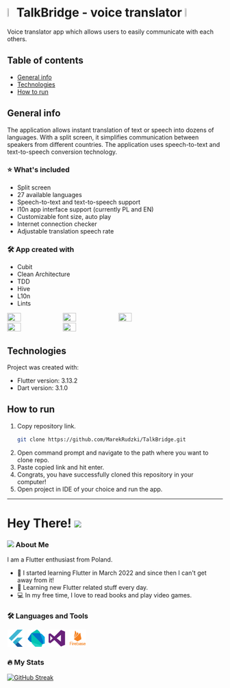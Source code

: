 # <img src="https://user-images.githubusercontent.com/102899533/272019422-2992d22e-d0da-4e3b-a0de-5f12b403634e.png" width=3% height=3%>   TalkBridge - voice translator   <img src="https://user-images.githubusercontent.com/102899533/272019435-9058f3e3-c3ef-46f8-9920-6d8f71e86234.png" width=3% height=3%>

Voice translator app which allows users to easily communicate with each others.

## Table of contents
* [General info](#general-info)
* [Technologies](#technologies)
* [How to run](#how-to-run)

## General info
The application allows instant translation of text or speech into dozens of languages. With a split screen, it simplifies communication between speakers from different countries. The application uses speech-to-text and text-to-speech conversion technology.

### :star: What's included
- Split screen
- 27 available languages
- Speech-to-text and text-to-speech support
- l10n app interface support (currently PL and EN)
- Customizable font size, auto play
- Internet connection checker
- Adjustable translation speech rate

### :hammer_and_wrench: App created with
- Cubit
- Clean Architecture
- TDD
- Hive
- L10n
- Lints

<p float="left">
<img src="https://user-images.githubusercontent.com/102899533/272051190-ed3c7784-1da1-4c56-a949-9253b4205a47.jpg" width=25% height=25%>
<img src="https://user-images.githubusercontent.com/102899533/272051187-f768447b-ca5a-4549-bd84-97f7b004ab81.jpg" width=25% height=25%>
<img src="https://user-images.githubusercontent.com/102899533/272051178-c9bd87e0-6a72-4e7b-b9dd-f62daca239c3.jpg" width=25% height=25%>
<img src="https://user-images.githubusercontent.com/102899533/272051189-2a4071a1-5715-4bd2-a3d2-2c1854f64810.jpg" width=25% height=25%>
<img src="https://user-images.githubusercontent.com/102899533/272051171-733b643d-8bdc-4bdb-a61c-1879b29a6776.jpg" width=25% height=25%>
</p>

## Technologies
Project was created with:
* Flutter version: 3.13.2
* Dart version: 3.1.0

## How to run
1. Copy repository link.
   ```sh
   git clone https://github.com/MarekRudzki/TalkBridge.git
   ```
2. Open command prompt and navigate to the path where you want to clone repo.
3. Paste copied link and hit enter.
4. Congrats, you have successfully cloned this repository in your computer!
5. Open project in IDE of your choice and run the app.

---

<h1>
  Hey There!
  <img src="https://media.giphy.com/media/hvRJCLFzcasrR4ia7z/giphy.gif" width="30px"/>
</h1>

### <img src="https://media.giphy.com/media/WUlplcMpOCEmTGBtBW/giphy.gif" width="30"> About Me


I am a Flutter enthusiast from Poland.
- :telescope: I started learning Flutter in March 2022 and since then I can't get away from it!
- :book: Learning new Flutter related stuff every day.
- :computer: In my free time, I love to read books and play video games.

### :hammer_and_wrench: Languages and Tools
<div>
  <img src="https://github.com/devicons/devicon/blob/master/icons/flutter/flutter-original.svg" title="Flutter" alt="Flutter" width="40" height="40"/>&nbsp;
  <img src="https://github.com/devicons/devicon/blob/master/icons/dart/dart-original.svg" title="Dart" alt="Dart" width="40" height="40"/>&nbsp;
  <img src="https://github.com/devicons/devicon/blob/master/icons/visualstudio/visualstudio-plain.svg" title="VSCode" alt="VSCode" width="40" height="40"/>&nbsp;
  <img src="https://github.com/devicons/devicon/blob/master/icons/firebase/firebase-plain-wordmark.svg" title="Firebase" alt="Firebase" width="40" height="40"/>
</div>

### :fire: My Stats
[![GitHub Streak](http://github-readme-streak-stats.herokuapp.com?user=MarekRudzki&theme=dark&background=000000)](https://git.io/streak-stats)
